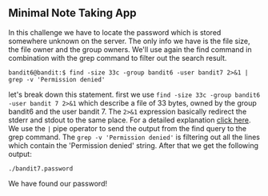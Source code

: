 ## Minimal Note Taking App
In this challenge we have to locate the password which is stored somewhere unknown on the server.
The only info we have is the file size, the file owner and the group owners.
We'll use again the find command in combination with the grep command to filter out the search result.

    bandit6@bandit:$ find -size 33c -group bandit6 -user bandit7 2>&1 | grep -v 'Permission denied'
let's break down this statement.
first we use `find -size 33c -group bandit6 -user bandit 7 2>&1` which describe a file of 33 bytes, owned by the group bandit6 and the user bandit 7. The `2>&1` expression basically redirect the stderr and stdout to the same place.
For a detailed explanation [click here](https://www.brianstorti.com/understanding-shell-script-idiom-redirect/).
We use the `|` pipe operator to send the output from the find query to the grep command.
The `grep -v 'Permission denied'` is filtering out all the lines which contain the 'Permission denied' string.
After that we get the following output:

    ./bandit7.password
We have found our password!

